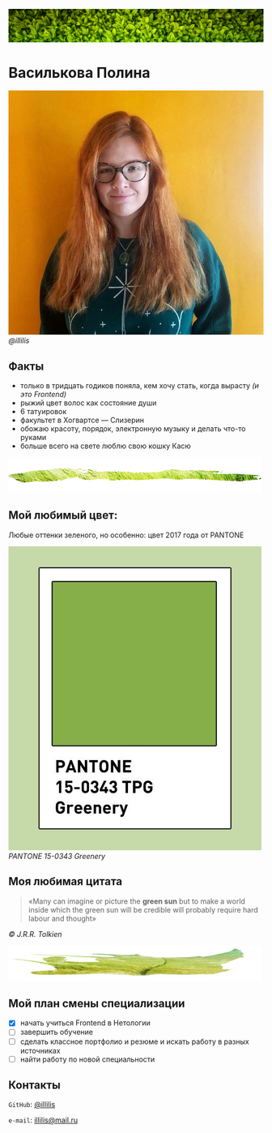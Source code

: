 ![header](./img/header.png)

# Василькова Полина

![Василькова Полина](./img/photo.jpg)
_@illilis_

## Факты
- только в тридцать годиков поняла, кем хочу стать, когда вырасту _(и это Frontend)_
- рыжий цвет волос как состояние души
- 6 татуировок
- факультет в Хогвартсе — Слизерин
- обожаю красоту, порядок, электронную музыку и делать что-то руками
- больше всего на свете люблю свою кошку Касю


![---](./img/001.png)

## Мой любимый цвет:

Любые оттенки зеленого, но особенно: цвет 2017 года от PANTONE

![Greeny](./img/color.jpg)
_PANTONE 15-0343 Greenery_

## Моя любимая цитата

> «Many can imagine or picture the **green sun**
but to make a world inside which the green sun will be credible will probably require hard labour and thought»

_© J.R.R. Tolkien_

![---](./img/002.png)

## Мой план смены специализации

- [x] начать учиться Frontend в Нетологии
- [ ] завершить обучение
- [ ] сделать классное портфолио и резюме и искать работу в разных источниках
- [ ] найти работу по новой специальности 

## Контакты

`GitHub`: [@illilis](https://github.com/illilis)

`e-mail`: illilis@mail.ru